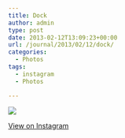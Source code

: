 ```yaml
---
title: Dock
author: admin
type: post
date: 2013-02-12T13:09:23+00:00
url: /journal/2013/02/12/dock/
categories:
  - Photos
tags:
  - instagram
  - Photos

---
```

![][1]

<p class="view-instagram">
  <a href="http://instagr.am/p/Voc_EKKluA/">View on Instagram</a>
</p>

 [1]: http://lobban.org/wordpress//HLIC/25f9272fccda63fefe030194ad9fb051.jpg